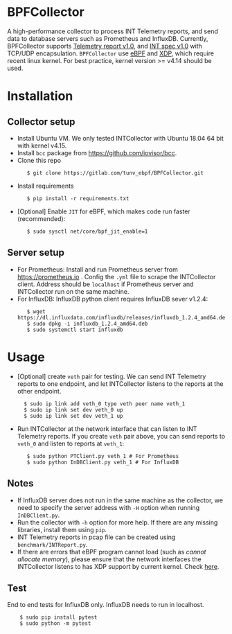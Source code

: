 # BPFCollector
A high-performance collector to process INT Telemetry reports, and send data to database servers such as Prometheus and InfluxDB.
Currently, BPFCollector supports [Telemetry report v1.0](https://github.com/p4lang/p4-applications/tree/master/docs), and [INT spec v1.0](https://github.com/p4lang/p4-applications/tree/master/docs) with TCP/UDP encapsulation.
`BPFCollector` use [eBPF](https://www.iovisor.org/technology/ebpf) and [XDP](https://www.iovisor.org/technology/xdp), which require recent linux kernel. For best practice, kernel version >= v4.14 should be used.
# Installation
## Collector setup

* Install Ubuntu VM. We only tested INTCollector with Ubuntu 18.04 64 bit with kernel v4.15.
* Install `bcc` package from https://github.com/iovisor/bcc.
* Clone this repo
   ``` shell
      $ git clone https://gitlab.com/tunv_ebpf/BPFCollector.git
   ```
* Install requirements
   ``` shell
      $ pip install -r requirements.txt
   ```
* [Optional] Enable `JIT` for eBPF, which makes code run faster (recommended):
   ``` shell
      $ sudo sysctl net/core/bpf_jit_enable=1
   ```

## Server setup

* For Prometheus: Install and run Prometheus server from https://prometheus.io . Config the `.yml` file to scrape the INTCollector client. Address should be `localhost` if Prometheus server and INTCollector run on the same machine.
* For InfluxDB: InfluxDB python client requires InfluxDB sever v1.2.4:
   ``` shell
      $ wget https://dl.influxdata.com/influxdb/releases/influxdb_1.2.4_amd64.deb
      $ sudo dpkg -i influxdb_1.2.4_amd64.deb
      $ sudo systemctl start influxdb
   ```

# Usage

* [Optional] create `veth` pair for testing. We can send INT Telemetry reports to one endpoint, and let INTCollector listens to the reports at the other endpoint.
  ``` shell
    $ sudo ip link add veth_0 type veth peer name veth_1
    $ sudo ip link set dev veth_0 up
    $ sudo ip link set dev veth_1 up
  ```
* Run INTCollector at the network interface that can listen to INT Telemetry reports. If you create `veth` pair above, you can send reports to `veth_0` and listen to reports at `veth_1`:
   ``` shell
      $ sudo python PTClient.py veth_1 # For Prometheus
      $ sudo python InDBClient.py veth_1 # For InfluxDB
   ```

## Notes

* If InfluxDB server does not run in the same machine as the collector, we need to specify the server address with `-H` option when running `InDBClient.py`.
* Run the collector with `-h` option for more help. If there are any missing libraries, install them using `pip`.
* INT Telemetry reports in pcap file can be created using `benchmark/INTReport.py`.
* If there are errors that eBPF program cannot load (such as _cannot allocate memory_), please ensure that the network interfaces the INTCollector listens to has XDP support by current kernel. Check [here](https://github.com/iovisor/bcc/blob/master/docs/kernel-versions.md#xdp).

## Test
End to end tests for InfluxDB only. InfluxDB needs to run in localhost.
``` shell
    $ sudo pip install pytest
    $ sudo python -m pytest
```
